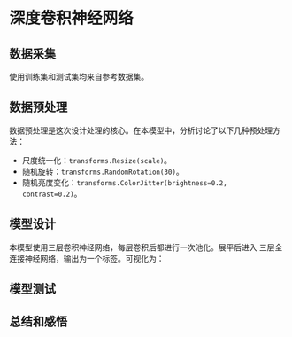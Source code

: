 # 深度卷积神经网络
## 数据采集
使用训练集和测试集均来自参考数据集。
## 数据预处理
数据预处理是这次设计处理的核心。在本模型中，分析讨论了以下几种预处理方法：
* 尺度统一化：`transforms.Resize(scale)`。
* 随机旋转：`transforms.RandomRotation(30)`。
* 随机亮度变化：`transforms.ColorJitter(brightness=0.2, contrast=0.2)`。

## 模型设计
本模型使用三层卷积神经网络，每层卷积后都进行一次池化。展平后进入
三层全连接神经网络，输出为一个标签。可视化为：
## 模型测试

## 总结和感悟